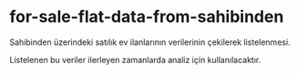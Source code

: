 # for-sale-flat-data-from-sahibinden

Sahibinden üzerindeki satılık ev ilanlarının verilerinin çekilerek listelenmesi.

Listelenen bu veriler ilerleyen zamanlarda analiz için kullanılacaktır.
